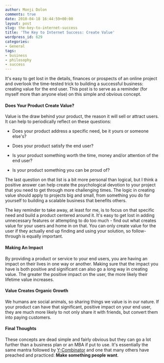 ```yaml
---
author: Monji Dolon
comments: true
date: 2010-04-18 16:44:59+00:00
layout: post
slug: the-key-to-internet-success
title: 'The Key to Internet Success: Create Value'
wordpress_id: 629
categories:
- General
tags:
- business
- philosophy
- success
---
```


It's easy to get lost in the details, finances or prospects of an online project and overlook the time-tested trick to building a successful business: creating value for the end user.  This post is to serve as a reminder (for myself more than anyone else) on this simple and obvious concept.



#### Does Your Product Create Value?


Value is the draw behind your product, the reason it will sell or attract users.  It can help to periodically reflect on these questions:




  * Does your product address a specific need, be it yours or someone else's?


  * Does your product satisfy the end user?


  * Is your product something worth the time, money and/or attention of the end user?


  * Is your product something you can be proud of?


The last question on that list is a bit more personal than logical, but I think a positive answer can help create the psychological devotion to your project that you need to get through more challenging times.  The logic in creating value should apply to projects big and small, from something you do for yourself to building a scalable business that benefits others.

The key reminder to take away, at least for me, is to focus on that specific need and build a product centered around it.  It's easy to get lost in adding unnecessary features or attempting to do too much - find out what creates value for your users and home in on that.  You can only create value for the user if they actually end up finding and using your solution, so follow-through is equally important.



#### Making An Impact


By providing a product or service to your end users, you are having an impact on their lives in one way or another.  Making sure that the impact you have is both positive and significant can also go a long way in creating value.  The greater the positive impact on the user, the more likely their lifetime value increases.



#### Value Creates Organic Growth


We humans are social animals, so sharing things we value is in our nature.  If your product can have that significant, positive impact on your end user, they are much more likely to not only share it with friends, but convert them into paying customers.



#### Final Thoughts


These concepts are dead simple and fairly obvious but they can go a lot further than a business plan or an MBA if put to use.  It's essentially the same mantra followed by [Y-Combinator](http://www.paulgraham.com/good.html) and one that many others have preached and practiced: **Make something people want**.
